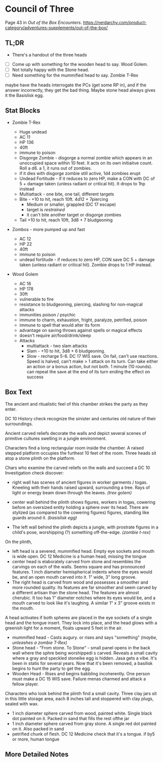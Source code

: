 # Council of Three

Page 43 in _Out of the Box Encounters_. https://nerdarchy.com/product-category/adventures-supplements/out-of-the-box/

## TL;DR

- There's a handout of the three heads

- [ ] Come up with something for the wooden head to say.  Wood Golem.
- [ ] Not totally happy with the Stone head.
- [ ] Need something for the mummified head to say. Zombie T-Rex

maybe have the heads interrogate the PCs (get some RP in), and if the
answer incorrectly, they get the bad thing.  Maybe stone head always
gives it the Basislisk egg.


## Stat Blocks

* Zombie T-Rex
  - Huge undead
  - AC 11
  - HP 136
  - 40ft
  - immune to poison
  - Disgorge Zombie - disgorge a normal zombie which appears in an unoccupied
    space within 10 feet. It acts on its own initiaitve count.  Roll a d6.
    a 1, it runs out of zombies.
  - if it dies with disgorge zombie still active, 1d4 zombies erupt
  - Undead Fortitude - if it reduces to zero HP, make a CON with DC of
    5 + damage taken (unless radiant or critical hit).  It drops to 1hp
    instead
  - Multiattack - one bite, one tail, different targets
  - Bite - +10 to hit, reach 10ft.  4d12 + 7piercing
       - Medium or smaller, grappled (DC 17 escape)
       - target is _restrained_
       - it can't bite another target or disgorge zombies
  - Tail +10 to hit, reach 10ft, 3d8 + 7 bludgeoning

* Zombos - more pumped up and fast
  - AC 12
  - HP 22
  - 40ft
  - immune to poison
  - undead fortitude - if reduces to zero HP, CON save DC 5 + damage taken
    (unless radiant or critical hit).  Zombie drops to 1 HP instead.

* Wood Golem
  - AC 16
  - HP 178
  - 30ft
  - vulnerable to fire
  - resistance to bludgeoning, piercing, slashing for non-magical attacks
  - immunities poison / psychic
  - immune to charm, exhaustion, fright, paralyze, petrified, poison
  - immune to spell that would alter its form
  - advantage on saving throws against spells or magical effects
  - doesn't require air/food/drink/sleep
  * Attacks
      - multiattack - two slam attacks
      - Slam - +10 to hit, 3d8 + 6 bludgeoning.
      - Slow - recharge 5-6.  DC 17 WIS save. On fail, can't use reactions.
        Speed is halved, can't make > 1 attack on its turn.  Can take either
	an action or a bonus action, but not both.  1 minute (10 rounds).
        can repeat the save at the end of its turn ending the effect on success


## Box Text

The ancient and ritualistic feel of this chamber strikes the party
as they enter.

DC 10 History check recognize the sinister and centuries old nature of
their surroundings.

Ancient carved reliefs decorate the walls and depict several scenes
of primitive cultures swelling in a jungle environment.

Characters find a long rectangular room inside the chamber.
A raised stepped platform occupies the furthest 10 feet of the room.
Three heads sit atop a stone plinth on the platform.

Chars who examine the carved reliefs on the walls and succeed
a DC 10 Investigation check discover:

- right wall has scenes of ancient figures in worker garments / togas.
Kneeling with their hands raised upward, surrounding a tree.
Rays of light or energy beam down through the leaves. _(tree golem)_

- center wall behind the plinth shows figures, workers in togas, cowering before an
  oversized entity holding a sphere over its head.  There are stylized
  (as compared to the cowering figures) figures, standing like guards
  around it.  _(basislisk egg)_

- The left wall behind the plinth depicts a jungle, with prostrate
  figures in a child's pose, worshipping (?) something off-the-edge.
  _(zombie t-rex)_


On the plinth,
  - left head is a severed, mummified head. Empty eye sockets and mouth
    is wide open.  DC 12 Medicine is a human head, missing the tongue
  - center head is elaborately carved from stone and resembles the carvings
    on each of the walls.  Seems square and has pronounced features.
    1 inch diameter hemispherical indents where the eyes would be, and
    an open mouth carved into it. 1" wide, 3" long groove.
  - The right head is carved from wood and possesses a smoother and more
    rounded quality.  Its features are far smoother and seem carved by
    a different artisan than the stone head. The features are almost
    cherubic.  It too has 1" diameter notches where its eyes would be,
    and a mouth carved to look like it's laughing.  A similar 1" x 3" 
    groove exists in the mouth.

A head activates if  both spheres are placed in the eye sockets of a single
head and the tongue insert.  They lock into place, and the head glows
with a greenish light for a moment, floats upward 5 feet in the air.

- mummified head - Casts augury.  or rises and says "something"
  _(maybe, unleashes a zombie T-Rex)_
- Stone head - "From stone. To Stone" - small panel opens in the back wall
  where the sphre being worshippedi s carved.  Reveals a small cavity where a 
  gray and speckled stoneike egg is hidden.  Jasa gets a vibe.
  It's been in statis for several years.  Now that it's been removed, a
  basilisk begins to hunt the party to get the egg.
- Wooden Head - Rises and begins babbling incoherently.  One person must
  make a DC 15 WIS save. Failure menas charmed and attack a fellow player.



Characters who look behind the plinth find a small cavity.
Three clay jars sit in this little storage area, each 8 inches tall
and stoppered with clay plugs, sealed with wax.
- 1 inch diameter sphere carved from wood, painted white. Single black dot
  painted on it. Packed in sand that fills the rest ofthe jar
- 1 inch diameter sphere carved from gray stone.  A single red dot painted
  on it.  Also packed in sand
- petrified chunk of flesh.  DC 12 Medicine check that it's a tongue.
  if by5 or more, human tongue
  




## More Detailed Notes

